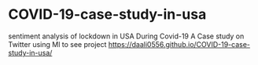 # COVID-19-case-study-in-usa
sentiment analysis of lockdown in USA During Covid-19 A Case study on Twitter using Ml
to see project https://daali0556.github.io/COVID-19-case-study-in-usa/
